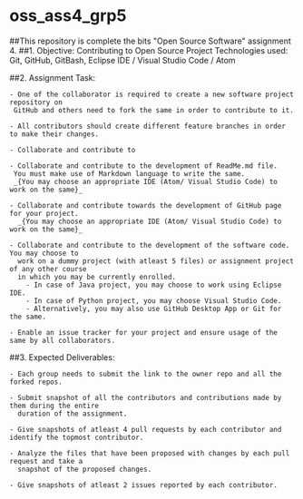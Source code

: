 # oss_ass4_grp5
##This repository is complete the bits "Open Source Software" assignment 4.
##1.  Objective:
   Contributing to Open Source Project
   Technologies used: Git, GitHub, GitBash, Eclipse IDE / Visual Studio Code / Atom

   
##2. Assignment Task:
   
    - One of the collaborator is required to create a new software project repository on 
     GitHub and others need to fork the same in order to contribute to it.
   
    - All contributors should create different feature branches in order to make their changes.
   
    - Collaborate and contribute to    
   
    - Collaborate and contribute to the development of ReadMe.md file. 
     You must make use of Markdown language to write the same.
     _{You may choose an appropriate IDE (Atom/ Visual Studio Code) to work on the same}_
   
    - Collaborate and contribute towards the development of GitHub page for your project. 
      _{You may choose an appropriate IDE (Atom/ Visual Studio Code) to work on the same}_
      
    - Collaborate and contribute to the development of the software code. You may choose to 
      work on a dummy project (with atleast 5 files) or assignment project of any other course 
      in which you may be currently enrolled.
        - In case of Java project, you may choose to work using Eclipse IDE.
        - In case of Python project, you may choose Visual Studio Code.
        - Alternatively, you may also use GitHub Desktop App or Git for the same.

    - Enable an issue tracker for your project and ensure usage of the same by all collaborators.


##3. Expected Deliverables:
    
    - Each group needs to submit the link to the owner repo and all the forked repos. 
     
    - Submit snapshot of all the contributors and contributions made by them during the entire 
      duration of the assignment. 
      
    - Give snapshots of atleast 4 pull requests by each contributor and identify the topmost contributor. 
      
    - Analyze the files that have been proposed with changes by each pull request and take a 
      snapshot of the proposed changes. 
      
    - Give snapshots of atleast 2 issues reported by each contributor.